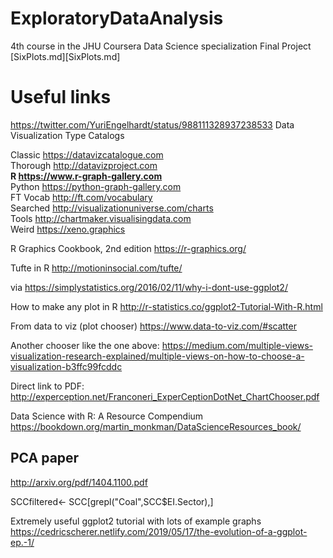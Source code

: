 # ExploratoryDataAnalysis
4th course in the JHU Coursera Data Science specialization 
Final Project [SixPlots.md][SixPlots.md]

# Useful links
https://twitter.com/YuriEngelhardt/status/988111328937238533
Data Visualization Type Catalogs

Classic https://datavizcatalogue.com  
Thorough http://datavizproject.com  
**R https://www.r-graph-gallery.com**  
Python https://python-graph-gallery.com  
FT Vocab http://ft.com/vocabulary  
Searched http://visualizationuniverse.com/charts  
Tools http://chartmaker.visualisingdata.com  
Weird https://xeno.graphics 

R Graphics Cookbook, 2nd edition https://r-graphics.org/

Tufte in R http://motioninsocial.com/tufte/

via https://simplystatistics.org/2016/02/11/why-i-dont-use-ggplot2/

How to make any plot in R http://r-statistics.co/ggplot2-Tutorial-With-R.html

From data to viz (plot chooser) https://www.data-to-viz.com/#scatter

Another chooser like the one above: https://medium.com/multiple-views-visualization-research-explained/multiple-views-on-how-to-choose-a-visualization-b3ffc99fcddc

Direct link to PDF: http://experception.net/Franconeri_ExperCeptionDotNet_ChartChooser.pdf

Data Science with R: A Resource Compendium https://bookdown.org/martin_monkman/DataScienceResources_book/


## PCA paper
http://arxiv.org/pdf/1404.1100.pdf

SCCfiltered<- SCC[grepl("Coal",SCC$EI.Sector),]

Extremely useful ggplot2 tutorial with lots of example graphs
https://cedricscherer.netlify.com/2019/05/17/the-evolution-of-a-ggplot-ep.-1/
